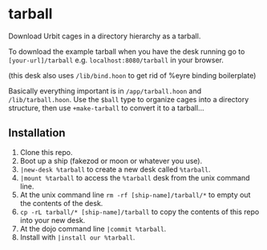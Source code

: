 # tarball

Download Urbit cages in a directory hierarchy as a tarball.

To download the example tarball when you have the desk running go to `[your-url]/tarball` e.g. `localhost:8080/tarball` in your browser.

(this desk also uses `/lib/bind.hoon` to get rid of %eyre binding boilerplate)

Basically everything important is in `/app/tarball.hoon` and `/lib/tarball.hoon`. Use the `$ball` type to organize cages into a directory structure, then use `+make-tarball` to convert it to a tarball...

## Installation
1. Clone this repo.
2. Boot up a ship (fakezod or moon or whatever you use).
3. `|new-desk %tarball` to create a new desk called `%tarball`.
4. `|mount %tarball` to access the `%tarball` desk from the unix command line.
5. At the unix command line `rm -rf [ship-name]/tarball/*` to empty out the contents of the desk.
6. `cp -rL tarball/* [ship-name]/tarball` to copy the contents of this repo into your new desk.
7. At the dojo command line `|commit %tarball`.
8. Install with `|install our %tarball`.
